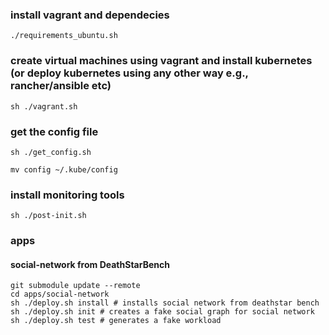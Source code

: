 ### install vagrant and dependecies
```
./requirements_ubuntu.sh
```

### create virtual machines using vagrant and install kubernetes (or deploy kubernetes using any other way e.g., rancher/ansible etc)
```
sh ./vagrant.sh
```

### get the config file

```
sh ./get_config.sh

mv config ~/.kube/config
```

### install monitoring tools
```
sh ./post-init.sh
```

### apps 

#### social-network from DeathStarBench

```
git submodule update --remote
cd apps/social-network
sh ./deploy.sh install # installs social network from deathstar bench
sh ./deploy.sh init # creates a fake social graph for social network 
sh ./deploy.sh test # generates a fake workload
```
